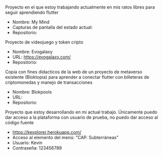 Proyecto en el que estoy trabajando actualmente en mis ratos libres para seguir aprendiendo flutter
- Nombre: My Mind
- Capturas de pantalla del estado actual: 
- Repositorio: 

Proyecto de videojuego y token cripto
- Nombre: Evogalaxy
- URL: https://evogalaxy.com/
- Repositorio: 

Copia con fines didacticos de la web de un proyecto de metaverso existente (Bloktopia) para aprender a conectar flutter con billeteras de criptomonedas y manejo de transacciones
- Nombre: Blokpools
- URL: 
- Repositorio: 

Proyecto que estoy desarrollando en mi actual trabajo. Únicamente puedo dar acceso a la plataforma con usuario de prueba, no puedo dar acceso al código fuente
- https://kexplorer.herokuapp.com/
- Acceso al elemento del menú: "CAP. Subterráneas"
- Usuario: Kevin
- Contraseña: 123456789